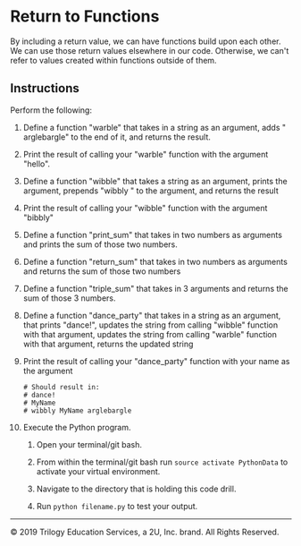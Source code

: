 # Return to Functions

By including a return value, we can have functions build upon each other. We can use those return values elsewhere in our code. Otherwise, we can't refer to values created within functions outside of them.

## Instructions

Perform the following:

1. Define a function "warble" that takes in a string as an argument, adds " arglebargle" to the end of it, and returns the result.

2. Print the result of calling your "warble" function with the argument "hello".

3. Define a function "wibble" that takes a string as an argument, prints the argument, prepends "wibbly " to the argument, and returns the result

4. Print the result of calling your "wibble" function with the argument "bibbly"

5. Define a function "print_sum" that takes in two numbers as arguments and prints the sum of those two numbers.

6. Define a function "return_sum" that takes in two numbers as arguments and returns the sum of those two numbers

7. Define a function "triple_sum" that takes in 3 arguments and returns the sum of those 3 numbers.

8. Define a function "dance_party" that takes in a string as an argument, that prints "dance!", updates the string from calling "wibble" function with that argument, updates the string from calling "warble" function with that argument, returns the updated string

9. Print the result of calling your "dance_party" function with your name as the argument

    ```
    # Should result in:
    # dance!
    # MyName
    # wibbly MyName arglebargle
    ```

10. Execute the Python program.

    1. Open your terminal/git bash.

    2. From within the terminal/git bash run `source activate PythonData` to activate your virtual environment.

    3. Navigate to the directory that is holding this code drill.

    4. Run `python filename.py` to test your output.

---

© 2019 Trilogy Education Services, a 2U, Inc. brand. All Rights Reserved.
